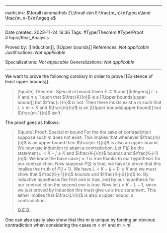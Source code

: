 
---

mathLink: $\forall n\in\mathbb Z\;\forall e\in E:\frac{m_n}{n}\geq e\land \frac{m_n-1}{n}\ngeq e$

---
Date created: 2023-11-24 16:36
Tags: #Type/Theorem #Type/Proof   #Topic/Real_Analysis 

Proved by: [[Induction]], [[Upper bounds]]
References: _Not applicable_
Justifications: _Not applicable_

Specializations: _Not applicable_
Generalizations: _Not applicable_

---  

We want to prove the following corollary in order to prove [[Existence of least upper bounds]].

> [!quote] Theorem: Special $m$ bound
> Given $E\subseteq \mathbb R$ and [[Integers]] $L<K$ and $n\geq 1$ such that $\frac{K}{n}$ is a [[Upper bounds|upper bound]] but $\frac{L}{n}$ is not. Then there musts exist a $m$ such that $L<m\leq K$ and $\frac{m}{n}$ is an [[Upper bounds|upper bound]] but $\frac{m-1}{n}$ isn't.

The proof goes as follows:

>[!quote] Proof: Special $m$ bound
>For the the sake of contradiction suppose such $m$ does not exist. This implies that whenever $\frac{m}{n}$ is an upper bound then $\frac{m-1}{n}$ is also an upper bound. We now use induction to attain a contradiction. Let $P(j)$ be the statement $L<K-j\leq K$ and $\frac{K-j}{n}$ bounds and $\frac{K-j-1}{n}$. We know the base case $j=1$ is true thanks to our hypothesis for our contradiction. Now suppose $P(j)$ is true, we have to prove that this implies the truth of $P(j+1)$. We have $L<K-(j+1)\leq K$ and we must show that $\frac{K-j-1}{n}$ bounds and $\frac{K-j-2}{n}$ to. By inductive hypothesis the first one is true, and by our hypothesis for our contradiction the second one is true. Now let $j=K-L-1$, since we just proved by induction this must give us a true statement. This either implies that $\frac{L}{n}$ is also a upper bound, a contradiction.
>
>**Q.E.D.**

One can also easily also show that this $m$ is unique by forcing an obvious contradiction when considering the cases $m<m'$ and $m>m'$.

